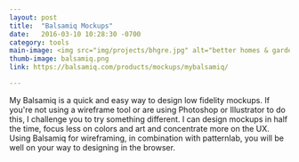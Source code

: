 ```yaml
---
layout: post
title:  "Balsamiq Mockups"
date:   2016-03-10 10:28:30 -0700
category: tools
main-image: <img src="img/projects/bhgre.jpg" alt="better homes & gardens">
thumb-image: balsamiq.png
link: https://balsamiq.com/products/mockups/mybalsamiq/

---
```


My Balsamiq is a quick and easy way to design low fidelity mockups.  If you're not using a wireframe tool or are using Photoshop or Illustrator to do this, I challenge you to try something different.  I can design mockups in half the time, focus less on colors and art and concentrate more on the UX.  Using Balsamiq for wireframing, in combination with patternlab, you will be well on your way to designing in the browser.